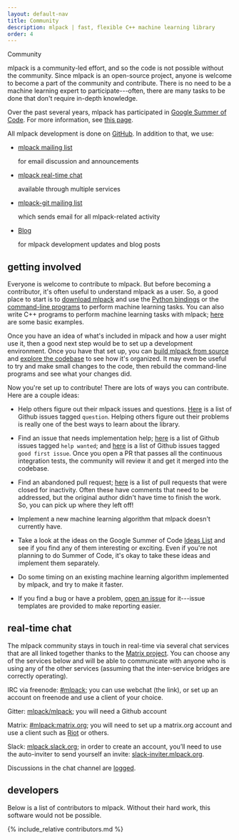 ```yaml
---
layout: default-nav
title: Community
description: mlpack | fast, flexible C++ machine learning library
order: 4
---
```


<div class="page-title-header">Community</div>

mlpack is a community-led effort, and so the code is not possible without the
community.  Since mlpack is an open-source project, anyone is welcome to become a
part of the community and contribute.  There is no need to be a machine learning
expert to participate---often, there are many tasks to be done that don't
require in-depth knowledge.

Over the past several years, mlpack has participated in [Google Summer of
Code](https://summerofcode.withgoogle.com).  For more information, see [this
page](gsoc.html).

All mlpack development is done on [GitHub](https://github.com/mlpack/mlpack).
In addition to that, we use:

<ul class="flex-container">
  <li class="flex-item">
      <div class="card">
	    <i class="far fa-envelope fa-lg card-icon"></i>
	    <p><a href="http://lists.mlpack.org/mailman/listinfo/mlpack">mlpack mailing list</a></p><p>for email discussion and announcements</p>
	  </div>
  </li>
  
  <li class="flex-item">
      <div class="card">
	    <i class="far fa-comments fa-lg card-icon"></i>
	    <p><a href="#real-time-chat">mlpack real-time chat</a></p><p>available through multiple services</p>
	  </div>
  </li>
  
  <li class="flex-item">
      <div class="card">
	    <i class="fab fa-git-square fa-lg card-icon"></i>
	    <p><a href="http://lists.mlpack.org/mailman/listinfo/mlpack-git">mlpack-git mailing list</a></p><p>which sends email for all mlpack-related activity</p>
	  </div>
  </li>
  
  <li class="flex-item">
      <div class="card">
	    <i class="far fa-newspaper fa-lg card-icon"></i>
	    <p><a href="http://www.mlpack.org/blog/">Blog</a></p><p>for mlpack development updates and blog posts</p>
	  </div>
  </li>
</ul>

## getting involved

Everyone is welcome to contribute to mlpack.  But before becoming a contributor,
it's often useful to understand mlpack as a user.  So, a good place to start is
to [download mlpack](index.html) and use the
[Python bindings](doc/stable/python_documentation.html) or the
[command-line programs](doc/stable/cli_documentation.html) to perform machine learning
tasks.  You can also write C++ programs to perform machine learning tasks with
mlpack; [here](doc/stable/doxygen/sample.html) are some basic examples.

Once you have an idea of what's included in mlpack and how a user might use it,
then a good next step would be to set up a development environment.  Once you
have that set up, you can [build mlpack from
source](doc/stable/doxygen/build.html) and [explore the
codebase](https://github.com/mlpack/mlpack/) to see how it's organized.  It may
even be useful to try and make small changes to the code, then rebuild the
command-line programs and see what your changes did.

Now you're set up to contribute!  There are lots of ways you can contribute.
Here are a couple ideas:

 * Help others figure out their mlpack issues and questions.
   [Here](https://github.com/mlpack/mlpack/issues?q=is%3Aopen+is%3Aissue+label%3A%22t%3A+question%22)
   is a list of Github issues tagged `question`.  Helping others figure out
   their problems is really one of the best ways to learn about the library.

 * Find an issue that needs implementation help;
   [here](https://github.com/mlpack/mlpack/issues?q=is%3Aopen+is%3Aissue+label%3A%22help+wanted%22)
   is a list of Github issues tagged `help wanted`; and
   [here](https://github.com/mlpack/mlpack/issues?q=is%3Aopen+is%3Aissue+label%3A%22good+first+issue%22)
   is a list of Github issues tagged `good first issue`.  Once you open a PR
   that passes all the continuous integration tests, the community will review
   it and get it merged into the codebase.

 * Find an abandoned pull request;
   [here](https://github.com/mlpack/mlpack/pulls?q=is%3Aclosed+is%3Apr+label%3A%22s%3A+stale%22)
   is a list of pull requests that were closed for inactivity.  Often these have
   comments that need to be addressed, but the original author didn't have time
   to finish the work.  So, you can pick up where they left off!

 * Implement a new machine learning algorithm that mlpack doesn't currently
   have.

 * Take a look at the ideas on the Google Summer of Code
   [Ideas List](https://github.com/mlpack/mlpack/wiki/SummerOfCodeIdeas) and see
   if you find any of them interesting or exciting.  Even if you're not planning
   to do Summer of Code, it's okay to take these ideas and implement them
   separately.

 * Do some timing on an existing machine learning algorithm implemented by
   mlpack, and try to make it faster.

 * If you find a bug or have a problem,
   [open an issue](https://github.com/mlpack/mlpack) for it---issue templates
   are provided to make reporting easier.

## real-time chat

The mlpack community stays in touch in real-time via several chat services that are
all linked together thanks to the [Matrix project](http://www.matrix.org/). You can choose
any of the services below and will be able to communicate with anyone who is using any of
the other services (assuming that the inter-service bridges are correctly operating).

IRC via freenode: [#mlpack](http://webchat.freenode.net/?channels=mlpack); you can use webchat (the link), or set up an account on freenode and use a client of your choice.

Gitter: [mlpack/mlpack](https://gitter.im/mlpack/mlpack); you will need a Github account

Matrix: [#mlpack:matrix.org](https://matrix.org/); you will need to set up a matrix.org account and use a client such as [Riot](https://riot.im/) or others.

Slack: [mlpack.slack.org](https://mlpack.slack.org/); in order to create an account, you’ll need to use the auto-inviter to send yourself an invite: [slack-inviter.mlpack.org](http://slack-inviter.mlpack.org:3000/).

Discussions in the chat channel are [logged](https://www.mlpack.org/irc/).

## developers

Below is a list of contributors to mlpack.  Without their hard work, this
software would not be possible.

{% include_relative contributors.md %}
